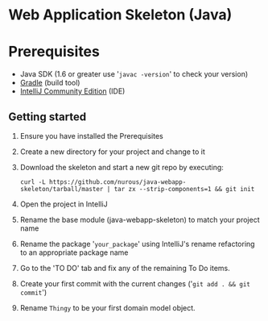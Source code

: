 # Web Application Skeleton (Java)

# Prerequisites

* Java SDK (1.6 or greater use '`javac -version`' to check your version)
* [Gradle](http://gradle.org/overview) (build tool)
* [IntelliJ Community Edition](http://www.jetbrains.com/idea/download/) (IDE)

## Getting started

1. Ensure you have installed the Prerequisites
1. Create a new directory for your project and change to it
1. Download the skeleton and start a new git repo by executing:

   `curl -L https://github.com/nurous/java-webapp-skeleton/tarball/master | tar zx --strip-components=1 && git init`
1. Open the project in IntelliJ
1. Rename the base module (java-webapp-skeleton) to match your project name
1. Rename the package '`your_package`' using IntelliJ's rename refactoring to an appropriate package name
1. Go to the 'TO DO' tab and fix any of the remaining To Do items.
1. Create your first commit with the current changes ('`git add . && git commit`')
1. Rename `Thingy` to be your first domain model object.
